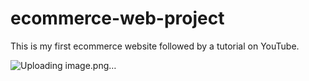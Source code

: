 # ecommerce-web-project

This is my first ecommerce website followed by a tutorial on YouTube. 

![Uploading image.png…]()

